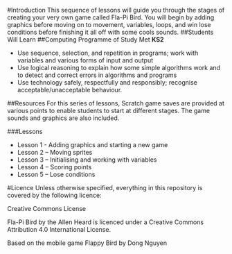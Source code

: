 #Introduction
This sequence of lessons will guide you through the stages of creating your very own game called Fla-Pi Bird. You will begin by adding graphics before moving on to movement, variables, loops, and win lose conditions before finishing it all off with some cools sounds.
##Students Will Learn
##Computing Programme of Study Met 
**KS2**
 - Use sequence, selection, and repetition in programs; work with variables and various forms of input and output
 - Use logical reasoning to explain how some simple algorithms work and to detect and correct errors in algorithms and programs
 - Use technology safely, respectfully and responsibly; recognise acceptable/unacceptable behaviour.

##Resources
For this series of lessons, Scratch game saves are provided at various points to enable students to start at different stages. The game sounds and graphics are also included.

###Lessons
 - Lesson 1 - Adding graphics and starting a new game
 - Lesson 2 – Moving sprites
 - Lesson 3 – Initialising and working with variables
 - Lesson 4 – Scoring points
 - Lesson 5 – Lose conditions

#Licence
Unless otherwise specified, everything in this repository is covered by the following licence:

Creative Commons License

Fla-Pi Bird by the Allen Heard is licenced under a Creative Commons Attribution 4.0 International License.

Based on the mobile game Flappy Bird by Dong Nguyen
